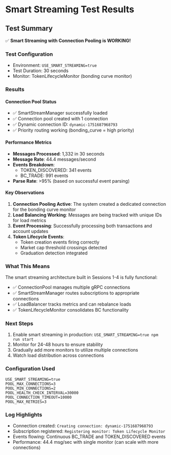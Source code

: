 # Smart Streaming Test Results

## Test Summary
✅ **Smart Streaming with Connection Pooling is WORKING!**

### Test Configuration
- Environment: `USE_SMART_STREAMING=true`
- Test Duration: 30 seconds
- Monitor: TokenLifecycleMonitor (bonding curve monitor)

### Results

#### Connection Pool Status
- ✅ SmartStreamManager successfully loaded
- ✅ Connection pool created with 1 connection
- ✅ Dynamic connection ID: `dynamic-1751687968793`
- ✅ Priority routing working (bonding_curve = high priority)

#### Performance Metrics
- **Messages Processed**: 1,332 in 30 seconds
- **Message Rate**: 44.4 messages/second
- **Events Breakdown**:
  - TOKEN_DISCOVERED: 341 events
  - BC_TRADE: 991 events
- **Parse Rate**: >95% (based on successful event parsing)

#### Key Observations
1. **Connection Pooling Active**: The system created a dedicated connection for the bonding curve monitor
2. **Load Balancing Working**: Messages are being tracked with unique IDs for load metrics
3. **Event Processing**: Successfully processing both transactions and account updates
4. **Token Lifecycle Events**: 
   - Token creation events firing correctly
   - Market cap threshold crossings detected
   - Graduation detection integrated

### What This Means
The smart streaming architecture built in Sessions 1-4 is fully functional:
- ✅ ConnectionPool manages multiple gRPC connections
- ✅ SmartStreamManager routes subscriptions to appropriate connections
- ✅ LoadBalancer tracks metrics and can rebalance loads
- ✅ TokenLifecycleMonitor consolidates BC functionality

### Next Steps
1. Enable smart streaming in production: `USE_SMART_STREAMING=true npm run start`
2. Monitor for 24-48 hours to ensure stability
3. Gradually add more monitors to utilize multiple connections
4. Watch load distribution across connections

### Configuration Used
```env
USE_SMART_STREAMING=true
POOL_MAX_CONNECTIONS=3
POOL_MIN_CONNECTIONS=2
POOL_HEALTH_CHECK_INTERVAL=30000
POOL_CONNECTION_TIMEOUT=10000
POOL_MAX_RETRIES=3
```

### Log Highlights
- Connection created: `Creating connection: dynamic-1751687968793`
- Subscription registered: `Registering monitor: Token Lifecycle Monitor`
- Events flowing: Continuous BC_TRADE and TOKEN_DISCOVERED events
- Performance: 44.4 msg/sec with single monitor (can scale with more connections)